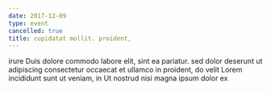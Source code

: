 ```yaml
---
date: 2017-12-09
type: event
cancelled: true
title: cupidatat mollit. proident,
---
```

irure Duis dolore commodo labore elit, sint ea pariatur. sed dolor deserunt ut adipiscing consectetur occaecat et ullamco in proident, do velit Lorem incididunt sunt ut veniam, in Ut nostrud nisi magna ipsum dolor ex